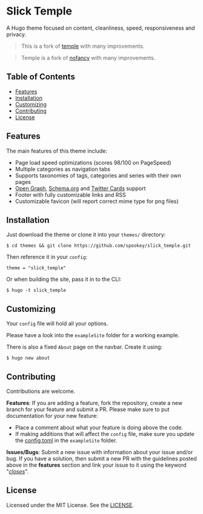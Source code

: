 # Slick Temple

A Hugo theme focused on content, cleanliness, speed, responsiveness and privacy.

> This is a fork of [temple](https://github.com/aos/temple) with many
  improvements.

> Temple is a fork of [nofancy](https://github.com/gizak/nofancy) with many
  improvements.


## Table of Contents
* [Features](#features)
* [Installation](#installation)
* [Customizing](#customizing)
* [Contributing](#contributing)
* [License](#license)


## Features
The main features of this theme include:
* Page load speed optimizations (scores 98/100 on PageSpeed)
* Multiple categories as navigation tabs
* Supports taxonomies of tags, categories and series with their own pages
* [Open Graph](http://ogp.me), [Schema.org](https://schema.org) and
  [Twitter Cards](https://developer.twitter.com/en/docs/tweets/optimize-with-cards/overview/abouts-cards.html) support
* Footer with fully customizable links and RSS
* Customizable favicon (will report correct mime type for png files)


## Installation
Just download the theme or clone it into
your `themes/` directory:
```
$ cd themes && git clone https://github.com/spookey/slick_temple.git
```
Then reference it in your `config`:
```
theme = "slick_temple"
```
Or when building the site, pass it in to the CLI:
```
$ hugo -t slick_temple
```


## Customizing
Your `config` file will hold all your options.

Please have a look into the `exampleSite` folder for a working example.

There is also a fixed `About` page on the navbar. Create it using:
```
$ hugo new about
```


## Contributing
Contributions are welcome.

**Features**:
If you are adding a feature, fork the repository, create a new branch
for your feature and submit a PR.
Please make sure to put documentation for your new feature:
- Place a comment about what your feature is doing above the code.
- If making additions that will affect the `config` file, make sure you update
  the [config.toml](exampleSite/config.toml) in the `exampleSite` folder.

**Issues/Bugs**:
Submit a new issue with information about your issue and/or bug. If you
have a solution, then submit a new PR with the guidelines posted above in the
**features** section and link your issue to it using the keyword "[*closes*](https://help.github.com/articles/closing-issues-using-keywords/)".


## License
Licensed under the MIT License. See the [LICENSE](LICENSE).
